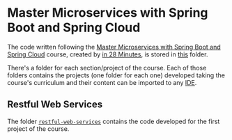 # Master Microservices with Spring Boot and Spring Cloud

The code written following the [Master Microservices with Spring Boot and Spring Cloud](https://www.udemy.com/course/microservices-with-spring-boot-and-spring-cloud/) course, created by [in 28 Minutes](https://www.udemy.com/user/in28minutes/), is stored in [this](.) folder.

There's a folder for each section/project of the course. Each of those folders contains the projects (one folder for each one) developed taking the course's curriculum and their content can be imported to any [IDE](https://en.wikipedia.org/wiki/Integrated_development_environment).

## Restful Web Services

The folder [`restful-web-services`](./restful-web-services) contains the code developed for the first project of the course.
